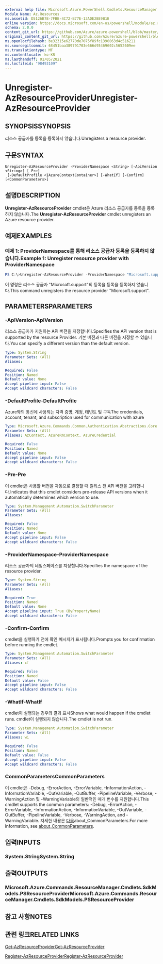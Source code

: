 ```yaml
---
external help file: Microsoft.Azure.PowerShell.Cmdlets.ResourceManager.dll-Help.xml
Module Name: Az.Resources
ms.assetid: D5126B7B-7FBB-4C72-B77E-13ADE2BE9B1B
online version: https://docs.microsoft.com/en-us/powershell/module/az.resources/unregister-azresourceprovider
schema: 2.0.0
content_git_url: https://github.com/Azure/azure-powershell/blob/master/src/Resources/Resources/help/Unregister-AzResourceProvider.md
original_content_git_url: https://github.com/Azure/azure-powershell/blob/master/src/Resources/Resources/help/Unregister-AzResourceProvider.md
ms.openlocfilehash: be32315e62770de7075f89fc1390063d4c516211
ms.sourcegitcommit: 68451baa389791703e666d95469602c5652609ee
ms.translationtype: MT
ms.contentlocale: ko-KR
ms.lasthandoff: 01/05/2021
ms.locfileid: "98493109"
---
```

# <span data-ttu-id="2aa8b-101">Unregister-AzResourceProvider</span><span class="sxs-lookup"><span data-stu-id="2aa8b-101">Unregister-AzResourceProvider</span></span>

## <span data-ttu-id="2aa8b-102">SYNOPSIS</span><span class="sxs-lookup"><span data-stu-id="2aa8b-102">SYNOPSIS</span></span>
<span data-ttu-id="2aa8b-103">리소스 공급자를 등록을 등록하지 않습니다.</span><span class="sxs-lookup"><span data-stu-id="2aa8b-103">Unregisters a resource provider.</span></span>

## <span data-ttu-id="2aa8b-104">구문</span><span class="sxs-lookup"><span data-stu-id="2aa8b-104">SYNTAX</span></span>

```
Unregister-AzResourceProvider -ProviderNamespace <String> [-ApiVersion <String>] [-Pre]
 [-DefaultProfile <IAzureContextContainer>] [-WhatIf] [-Confirm] [<CommonParameters>]
```

## <span data-ttu-id="2aa8b-105">설명</span><span class="sxs-lookup"><span data-stu-id="2aa8b-105">DESCRIPTION</span></span>
<span data-ttu-id="2aa8b-106">**Unregister-AzResourceProvider** cmdlet은 Azure 리소스 공급자를 등록을 등록하지 않습니다.</span><span class="sxs-lookup"><span data-stu-id="2aa8b-106">The **Unregister-AzResourceProvider** cmdlet unregisters an Azure resource provider.</span></span>

## <span data-ttu-id="2aa8b-107">예제</span><span class="sxs-lookup"><span data-stu-id="2aa8b-107">EXAMPLES</span></span>

### <span data-ttu-id="2aa8b-108">예제 1: ProviderNamespace를 통해 리소스 공급자 등록을 등록하지 않습니다.</span><span class="sxs-lookup"><span data-stu-id="2aa8b-108">Example 1: Unregister resource provider with ProviderNamespace</span></span>

```powershell
PS C:\>Unregister-AzResourceProvider -ProviderNamespace "Microsoft.support"
```

<span data-ttu-id="2aa8b-109">이 명령은 리소스 공급자 "Microsoft.support"의 등록을 등록을 등록하지 않습니다.</span><span class="sxs-lookup"><span data-stu-id="2aa8b-109">This command unregisters the resource provider "Microsoft.support".</span></span>

## <span data-ttu-id="2aa8b-110">PARAMETERS</span><span class="sxs-lookup"><span data-stu-id="2aa8b-110">PARAMETERS</span></span>

### <span data-ttu-id="2aa8b-111">-ApiVersion</span><span class="sxs-lookup"><span data-stu-id="2aa8b-111">-ApiVersion</span></span>
<span data-ttu-id="2aa8b-112">리소스 공급자가 지원하는 API 버전을 지정합니다.</span><span class="sxs-lookup"><span data-stu-id="2aa8b-112">Specifies the API version that is supported by the resource Provider.</span></span>
<span data-ttu-id="2aa8b-113">기본 버전과 다른 버전을 지정할 수 있습니다.</span><span class="sxs-lookup"><span data-stu-id="2aa8b-113">You can specify a different version than the default version.</span></span>

```yaml
Type: System.String
Parameter Sets: (All)
Aliases:

Required: False
Position: Named
Default value: None
Accept pipeline input: False
Accept wildcard characters: False
```

### <span data-ttu-id="2aa8b-114">-DefaultProfile</span><span class="sxs-lookup"><span data-stu-id="2aa8b-114">-DefaultProfile</span></span>
<span data-ttu-id="2aa8b-115">Azure와의 통신에 사용되는 자격 증명, 계정, 테넌트 및 구독</span><span class="sxs-lookup"><span data-stu-id="2aa8b-115">The credentials, account, tenant, and subscription used for communication with azure</span></span>

```yaml
Type: Microsoft.Azure.Commands.Common.Authentication.Abstractions.Core.IAzureContextContainer
Parameter Sets: (All)
Aliases: AzContext, AzureRmContext, AzureCredential

Required: False
Position: Named
Default value: None
Accept pipeline input: False
Accept wildcard characters: False
```

### <span data-ttu-id="2aa8b-116">-Pre</span><span class="sxs-lookup"><span data-stu-id="2aa8b-116">-Pre</span></span>
<span data-ttu-id="2aa8b-117">이 cmdlet은 사용할 버전을 자동으로 결정할 때 릴리스 전 API 버전을 고려합니다.</span><span class="sxs-lookup"><span data-stu-id="2aa8b-117">Indicates that this cmdlet considers pre-release API versions when it automatically determines which version to use.</span></span>

```yaml
Type: System.Management.Automation.SwitchParameter
Parameter Sets: (All)
Aliases:

Required: False
Position: Named
Default value: None
Accept pipeline input: False
Accept wildcard characters: False
```

### <span data-ttu-id="2aa8b-118">-ProviderNamespace</span><span class="sxs-lookup"><span data-stu-id="2aa8b-118">-ProviderNamespace</span></span>
<span data-ttu-id="2aa8b-119">리소스 공급자의 네임스페이스를 지정합니다.</span><span class="sxs-lookup"><span data-stu-id="2aa8b-119">Specifies the namespace of the resource provider.</span></span>

```yaml
Type: System.String
Parameter Sets: (All)
Aliases:

Required: True
Position: Named
Default value: None
Accept pipeline input: True (ByPropertyName)
Accept wildcard characters: False
```

### <span data-ttu-id="2aa8b-120">-Confirm</span><span class="sxs-lookup"><span data-stu-id="2aa8b-120">-Confirm</span></span>
<span data-ttu-id="2aa8b-121">cmdlet을 실행하기 전에 확인 메시지가 표시됩니다.</span><span class="sxs-lookup"><span data-stu-id="2aa8b-121">Prompts you for confirmation before running the cmdlet.</span></span>

```yaml
Type: System.Management.Automation.SwitchParameter
Parameter Sets: (All)
Aliases: cf

Required: False
Position: Named
Default value: False
Accept pipeline input: False
Accept wildcard characters: False
```

### <span data-ttu-id="2aa8b-122">-WhatIf</span><span class="sxs-lookup"><span data-stu-id="2aa8b-122">-WhatIf</span></span>
<span data-ttu-id="2aa8b-123">cmdlet이 실행되는 경우의 결과 표시</span><span class="sxs-lookup"><span data-stu-id="2aa8b-123">Shows what would happen if the cmdlet runs.</span></span>
<span data-ttu-id="2aa8b-124">cmdlet이 실행되지 않습니다.</span><span class="sxs-lookup"><span data-stu-id="2aa8b-124">The cmdlet is not run.</span></span>

```yaml
Type: System.Management.Automation.SwitchParameter
Parameter Sets: (All)
Aliases: wi

Required: False
Position: Named
Default value: False
Accept pipeline input: False
Accept wildcard characters: False
```

### <span data-ttu-id="2aa8b-125">CommonParameters</span><span class="sxs-lookup"><span data-stu-id="2aa8b-125">CommonParameters</span></span>
<span data-ttu-id="2aa8b-126">이 cmdlet은 -Debug, -ErrorAction, -ErrorVariable, -InformationAction, -InformationVariable, -OutVariable, -OutBuffer, -PipelineVariable, -Verbose, -WarningAction 및 -WarningVariable의 일반적인 매개 변수를 지원합니다.</span><span class="sxs-lookup"><span data-stu-id="2aa8b-126">This cmdlet supports the common parameters: -Debug, -ErrorAction, -ErrorVariable, -InformationAction, -InformationVariable, -OutVariable, -OutBuffer, -PipelineVariable, -Verbose, -WarningAction, and -WarningVariable.</span></span> <span data-ttu-id="2aa8b-127">자세한 내용은 [다음](http://go.microsoft.com/fwlink/?LinkID=113216)about_CommonParameters.</span><span class="sxs-lookup"><span data-stu-id="2aa8b-127">For more information, see [about_CommonParameters](http://go.microsoft.com/fwlink/?LinkID=113216).</span></span>

## <span data-ttu-id="2aa8b-128">입력</span><span class="sxs-lookup"><span data-stu-id="2aa8b-128">INPUTS</span></span>

### <span data-ttu-id="2aa8b-129">System.String</span><span class="sxs-lookup"><span data-stu-id="2aa8b-129">System.String</span></span>

## <span data-ttu-id="2aa8b-130">출력</span><span class="sxs-lookup"><span data-stu-id="2aa8b-130">OUTPUTS</span></span>

### <span data-ttu-id="2aa8b-131">Microsoft.Azure.Commands.ResourceManager.Cmdlets.SdkModels.PSResourceProvider</span><span class="sxs-lookup"><span data-stu-id="2aa8b-131">Microsoft.Azure.Commands.ResourceManager.Cmdlets.SdkModels.PSResourceProvider</span></span>

## <span data-ttu-id="2aa8b-132">참고 사항</span><span class="sxs-lookup"><span data-stu-id="2aa8b-132">NOTES</span></span>

## <span data-ttu-id="2aa8b-133">관련 링크</span><span class="sxs-lookup"><span data-stu-id="2aa8b-133">RELATED LINKS</span></span>

[<span data-ttu-id="2aa8b-134">Get-AzResourceProvider</span><span class="sxs-lookup"><span data-stu-id="2aa8b-134">Get-AzResourceProvider</span></span>](./Get-AzResourceProvider.md)

[<span data-ttu-id="2aa8b-135">Register-AzResourceProvider</span><span class="sxs-lookup"><span data-stu-id="2aa8b-135">Register-AzResourceProvider</span></span>](./Register-AzResourceProvider.md)


